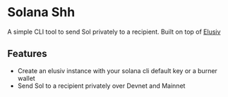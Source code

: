 # Solana Shh

A simple CLI tool to send Sol privately to a recipient.
Built on top of [Elusiv](https://elusiv-privacy.github.io/elusiv-sdk/)

## Features

- Create an elusiv instance with your solana cli default key or a burner wallet
- Send Sol to a recipient privately over Devnet and Mainnet
